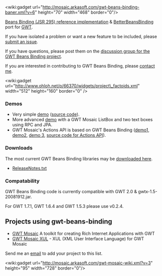 &lt;wiki:gadget url="http://mosaic.arkasoft.com/gwt-beans-binding-baner.xml?v=6" height="70" width="468" border="0"/&gt;

[Beans Binding (JSR 295) reference implementation](http://beansbinding.dev.java.net/) & [BetterBeansBinding](http://kenai.com/projects/betterbeansbinding/pages/Home) port for [GWT](http://code.google.com/webtoolkit/).

If you have isolated a problem or want a new feature to be included, please [submit an issue](http://code.google.com/p/gwt-beans-binding/issues/list).

If you have questions, please post them on the [discussion group for the GWT Beans Binding project](http://groups.google.com/group/gwt-beans-binding).

If you are interested in contributing to GWT Beans Binding, please [contact me](http://code.google.com/u/georgopoulos.georgios/).

&lt;wiki:gadget url="http://www.ohloh.net/p/66370/widgets/project\_factoids.xml" width="512" height="160" border="0" /&gt;

### Demos ###
  * Very simple [demo](http://mosaic.arkasoft.com/gwt-beans-binding-0.3/Main.html) ([source code](http://code.google.com/p/gwt-beans-binding/source/browse/trunk/src/org/gwt/beansbinding/client/Main.java)).
  * More advanced [demo](http://mosaic.arkasoft.com/gwt-mosaic/Showcase.html#CwListBoxBinding) with a GWT Mosaic ListBox and two text boxes using RPC and JPA.
  * GWT Mosaic's Actions API is based on GWT Beans Binding ([demo1](http://mosaic.arkasoft.com/gwt-mosaic-current/Showcase.html#CwActions), [demo2](http://mosaic.arkasoft.com/gwt-mosaic-current/Showcase.html#CwRadioButtonActions), [demo 3](http://mosaic.arkasoft.com/gwt-mosaic-current/Showcase.html#CwDefaultActions), [source code for Actions API](http://code.google.com/p/gwt-mosaic/source/browse/trunk/src/org/gwt/mosaic/actions/client/?r=497)).

### Downloads ###
The most current GWT Beans Binding libraries may be [downloaded here](http://code.google.com/p/gwt-beans-binding/downloads/list).

  * [ReleaseNotes.txt](http://code.google.com/p/gwt-beans-binding/source/browse/tags/0.3/ReleaseNotes.txt)

### Compatability ###
GWT Beans Binding code is currently compatible with GWT 2.0 & gwtx-1.5-20081912.jar.

For GWT 1.7.1, GWT 1.6.4 and GWT 1.5.3 please use v0.2.4.

## Projects using gwt-beans-binding ##

  * [GWT Mosaic](http://code.google.com/p/gwt-mosaic/) A toolkit for creating Rich Internet Applications with GWT
  * [GWT Mosaic XUL](http://code.google.com/p/gwt-mosaic-xul/) - XUL (XML User Interface Language) for GWT Mosaic

Send me an [email](http://code.google.com/u/georgopoulos.georgios/) to add your project to this list.

&lt;wiki:gadget url="http://mosaic.arkasoft.com/gwt-mosaic-wiki.xml?v=3" height="95" width="728" border="0"/&gt;